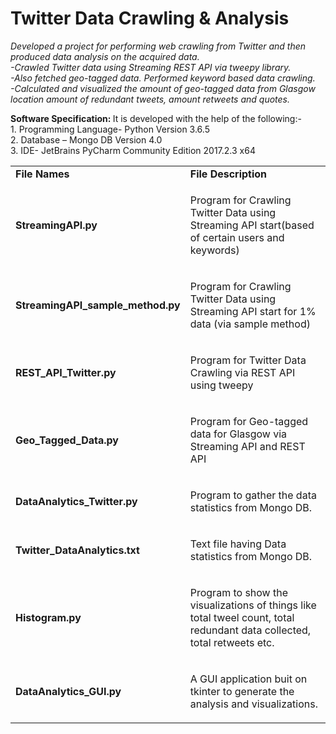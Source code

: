 <h1>Twitter Data Crawling & Analysis</h1>
<p><i>Developed a project for performing web crawling from Twitter and then produced data analysis on the acquired data.</br>
-Crawled Twitter data using Streaming REST API via tweepy library.</br>
-Also fetched geo-tagged data. Performed keyword based data crawling.</br>
-Calculated and visualized the amount of geo-tagged data from
Glasgow location  amount of redundant tweets, amount retweets
and quotes.
</i> <p>
<b> Software Specification: </b>
It is developed with the help of the following:-</br>
1. Programming Language- Python Version 3.6.5</br>
2. Database – Mongo DB Version 4.0</br>
3. IDE- JetBrains PyCharm Community Edition 2017.2.3 x64 
  <table> 
  <tr>
    <td> <b>File Names</b></td>
    <td> <b>File Description</b></td>
  </tr>
  <tr>
    <td > <b>StreamingAPI.py</b></td>
    <td ><p>Program for Crawling Twitter Data using Streaming API start(based of certain users and keywords) </p></td>
  </tr>
  <tr>
    <td > <b>StreamingAPI_sample_method.py</b></td>
    <td ><p>Program for Crawling Twitter Data using Streaming API start for 1% data (via sample method) </p></td>
  </tr>
  <tr>
    <td ><b>REST_API_Twitter.py</b> </td>
    <td ><p>Program for Twitter Data Crawling via REST API using tweepy</p></td>
  </tr>
  <tr>
    <td ><b>Geo_Tagged_Data.py</b>   </td>
    <td ><p>Program for Geo-tagged data for Glasgow via Streaming API and REST API</p></td>
  </tr>
    <tr>
    <td ><b>DataAnalytics_Twitter.py</b>   </td>
    <td ><p>Program to gather the data statistics from Mongo DB.</p></td>
  </tr>
    <tr>
    <td ><b>Twitter_DataAnalytics.txt</b>   </td>
    <td ><p>Text file having Data statistics from Mongo DB.</p></td>
  </tr>
    <tr>
    <td ><b>Histogram.py </b>   </td>
    <td ><p>Program to show the visualizations of things like total tweel count, total redundant data collected, total retweets etc.</p></td>
  </tr>
    <tr>
    <td ><b>DataAnalytics_GUI.py </b>   </td>
    <td ><p>A GUI application buit on tkinter to generate the analysis and visualizations.</p></td>
  </tr>
</table>





 
